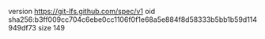 version https://git-lfs.github.com/spec/v1
oid sha256:b3ff009cc704c6ebe0cc1106f0f1e68a5e884f8d58333b5bb1b59d114949df73
size 149
